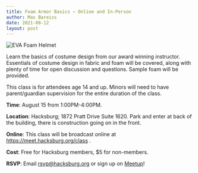 ```yaml
---
title: Foam Armor Basics — Online and In-Person
author: Max Bareiss
date: 2021-08-12
layout: post
---
```


![EVA Foam Helmet](//hacksburg.org/images/foam_mask.jpg)

Learn the basics of costume design from our award winning instructor.
Essentials of costume design in fabric and foam will be covered, along with plenty of time for open discussion and questions. Sample foam will be provided.

This class is for attendees age 14 and up. Minors will need to have parent/guardian supervision for the entire duration of the class. 

**Time**: August 15 from 1:00PM-4:00PM.

**Location**: Hacksburg; 1872 Pratt Drive Suite 1620. Park and enter at back of the building, there is construction going on in the front.

**Online**: This class will be broadcast online at https://meet.hacksburg.org/class .

**Cost**:  Free for Hacksburg members, $5 for non-members.

**RSVP**: Email [rsvp@hacksburg.org](mailto:rsvp@hacksburg.org) or sign up on [Meetup](https://www.meetup.com/HacksburgVA/events/278964628/)!
